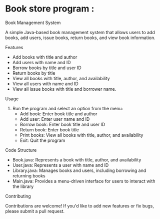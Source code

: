 # Book store program : 

Book Management System

A simple Java-based book management system that allows users to add books, add users, issue books, return books, and view book information.

Features

- Add books with title and author
- Add users with name and ID
- Borrow books by title and user ID
- Return books by title
- View all books with title, author, and availability
- View all users with name and ID
- View all issue books with title and borrower name.


Usage

1. Run the program and select an option from the menu:
    - Add book: Enter book title and author
    - Add user: Enter user name and ID
    - Borrow book: Enter book title and user ID
    - Return book: Enter book title
    - Print books: View all books with title, author, and availability
    - Exit: Quit the program

Code Structure

- Book.java: Represents a book with title, author, and availability
- User.java: Represents a user with name and ID
- Library.java: Manages books and users, including borrowing and returning books
- Main.java: Provides a menu-driven interface for users to interact with the library

Contributing

Contributions are welcome! If you'd like to add new features or fix bugs, please submit a pull request.

